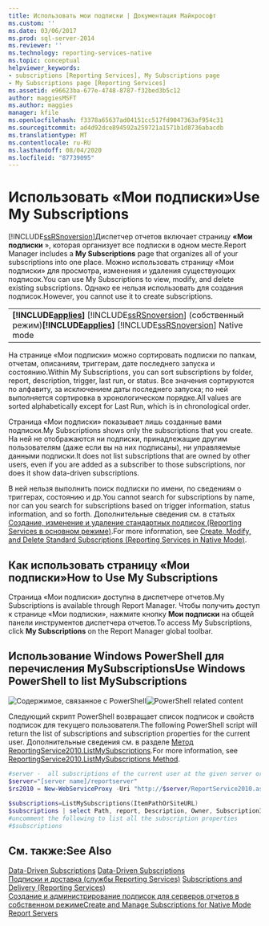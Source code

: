 ```yaml
---
title: Использовать мои подписки | Документация Майкрософт
ms.custom: ''
ms.date: 03/06/2017
ms.prod: sql-server-2014
ms.reviewer: ''
ms.technology: reporting-services-native
ms.topic: conceptual
helpviewer_keywords:
- subscriptions [Reporting Services], My Subscriptions page
- My Subscriptions page [Reporting Services]
ms.assetid: e96623ba-677e-4748-8787-f32bed3b5c12
author: maggiesMSFT
ms.author: maggies
manager: kfile
ms.openlocfilehash: f3378a65637ad04151cc517fd9047363af954c31
ms.sourcegitcommit: ad4d92dce894592a259721a1571b1d8736abacdb
ms.translationtype: MT
ms.contentlocale: ru-RU
ms.lasthandoff: 08/04/2020
ms.locfileid: "87739095"
---
```

# <a name="use-my-subscriptions"></a><span data-ttu-id="6d13b-102">Использовать «Мои подписки»</span><span class="sxs-lookup"><span data-stu-id="6d13b-102">Use My Subscriptions</span></span>
  [!INCLUDE[ssRSnoversion](../../../includes/ssrsnoversion-md.md)]<span data-ttu-id="6d13b-103">Диспетчер отчетов включает страницу **«Мои подписки** », которая организует все подписки в одном месте.</span><span class="sxs-lookup"><span data-stu-id="6d13b-103">Report Manager includes a **My Subscriptions** page that organizes all of your subscriptions into one place.</span></span> <span data-ttu-id="6d13b-104">Можно использовать страницу «Мои подписки» для просмотра, изменения и удаления существующих подписок.</span><span class="sxs-lookup"><span data-stu-id="6d13b-104">You can use My Subscriptions to view, modify, and delete existing subscriptions.</span></span> <span data-ttu-id="6d13b-105">Однако ее нельзя использовать для создания подписок.</span><span class="sxs-lookup"><span data-stu-id="6d13b-105">However, you cannot use it to create subscriptions.</span></span>  
  
||  
|-|  
|<span data-ttu-id="6d13b-106">**[!INCLUDE[applies](../../includes/applies-md.md)]** [!INCLUDE[ssRSnoversion](../../../includes/ssrsnoversion-md.md)] (собственный режим)</span><span class="sxs-lookup"><span data-stu-id="6d13b-106">**[!INCLUDE[applies](../../includes/applies-md.md)]**  [!INCLUDE[ssRSnoversion](../../../includes/ssrsnoversion-md.md)] Native mode</span></span>|  
  
 <span data-ttu-id="6d13b-107">На странице «Мои подписки» можно сортировать подписки по папкам, отчетам, описаниям, триггерам, дате последнего запуска и состоянию.</span><span class="sxs-lookup"><span data-stu-id="6d13b-107">Within My Subscriptions, you can sort subscriptions by folder, report, description, trigger, last run, or status.</span></span> <span data-ttu-id="6d13b-108">Все значения сортируются по алфавиту, за исключением даты последнего запуска; по ней выполняется сортировка в хронологическом порядке.</span><span class="sxs-lookup"><span data-stu-id="6d13b-108">All values are sorted alphabetically except for Last Run, which is in chronological order.</span></span>  
  
 <span data-ttu-id="6d13b-109">Страница «Мои подписки» показывает лишь созданные вами подписки.</span><span class="sxs-lookup"><span data-stu-id="6d13b-109">My Subscriptions shows only the subscriptions that you create.</span></span> <span data-ttu-id="6d13b-110">На ней не отображаются ни подписки, принадлежащие другим пользователям (даже если вы на них подписаны), ни управляемые данными подписки.</span><span class="sxs-lookup"><span data-stu-id="6d13b-110">It does not list subscriptions that are owned by other users, even if you are added as a subscriber to those subscriptions, nor does it show data-driven subscriptions.</span></span>  
  
 <span data-ttu-id="6d13b-111">В ней нельзя выполнить поиск подписки по имени, по сведениям о триггерах, состоянию и др.</span><span class="sxs-lookup"><span data-stu-id="6d13b-111">You cannot search for subscriptions by name, nor can you search for subscriptions based on trigger information, status information, and so forth.</span></span> <span data-ttu-id="6d13b-112">Дополнительные сведения см. в статьях [Создание, изменение и удаление стандартных подписок &#40;Reporting Services в основном режиме&#41;](create-and-manage-subscriptions-for-native-mode-report-servers.md).</span><span class="sxs-lookup"><span data-stu-id="6d13b-112">For more information, see [Create, Modify, and Delete Standard Subscriptions &#40;Reporting Services in Native Mode&#41;](create-and-manage-subscriptions-for-native-mode-report-servers.md).</span></span>  
  
## <a name="how-to-use-my-subscriptions"></a><span data-ttu-id="6d13b-113">Как использовать страницу «Мои подписки»</span><span class="sxs-lookup"><span data-stu-id="6d13b-113">How to Use My Subscriptions</span></span>  
 <span data-ttu-id="6d13b-114">Страница «Мои подписки» доступна в диспетчере отчетов.</span><span class="sxs-lookup"><span data-stu-id="6d13b-114">My Subscriptions is available through Report Manager.</span></span> <span data-ttu-id="6d13b-115">Чтобы получить доступ к странице «Мои подписки», нажмите кнопку **Мои подписки** на общей панели инструментов диспетчера отчетов.</span><span class="sxs-lookup"><span data-stu-id="6d13b-115">To access My Subscriptions, click **My Subscriptions** on the Report Manager global toolbar.</span></span>  
  
## <a name="use-windows-powershell-to-list-mysubscriptions"></a><span data-ttu-id="6d13b-116">Использование Windows PowerShell для перечисления MySubscriptions</span><span class="sxs-lookup"><span data-stu-id="6d13b-116">Use Windows PowerShell to list MySubscriptions</span></span>  
 <span data-ttu-id="6d13b-117">![Содержимое, связанное с PowerShell](../media/rs-powershellicon.jpg "Содержимое, связанное с PowerShell")</span><span class="sxs-lookup"><span data-stu-id="6d13b-117">![PowerShell related content](../media/rs-powershellicon.jpg "PowerShell related content")</span></span>  
  
 <span data-ttu-id="6d13b-118">Следующий скрипт PowerShell возвращает список подписок и свойств подписок для текущего пользователя.</span><span class="sxs-lookup"><span data-stu-id="6d13b-118">The following PowerShell script will return the list of subscriptions and subscription properties for the current user.</span></span> <span data-ttu-id="6d13b-119">Дополнительные сведения см. в разделе [Метод ReportingService2010.ListMySubscriptions](https://technet.microsoft.com/library/reportservice2010.reportingservice2010.listmysubscriptions.aspx).</span><span class="sxs-lookup"><span data-stu-id="6d13b-119">For more information, see [ReportingService2010.ListMySubscriptions Method](https://technet.microsoft.com/library/reportservice2010.reportingservice2010.listmysubscriptions.aspx).</span></span>  
  
```powershell
#server -  all subscriptions of the current user at the given server or site  
$server="[server name]/reportserver"  
$rs2010 = New-WebServiceProxy -Uri "http://$server/ReportService2010.asmx" -Namespace SSRS.ReportingService2010 -UseDefaultCredential ;  
  
$subscriptions=ListMySubscriptions(ItemPathOrSiteURL)  
$subscriptions | select Path, report, Description, Owner, SubscriptionID, lastexecuted,Status  
#uncomment the following to list all the subscription properties  
#$subscriptions
```  
  
## <a name="see-also"></a><span data-ttu-id="6d13b-120">См. также:</span><span class="sxs-lookup"><span data-stu-id="6d13b-120">See Also</span></span>  
 <span data-ttu-id="6d13b-121">[Data-Driven Subscriptions](data-driven-subscriptions.md) </span><span class="sxs-lookup"><span data-stu-id="6d13b-121">[Data-Driven Subscriptions](data-driven-subscriptions.md) </span></span>  
 <span data-ttu-id="6d13b-122">[Подписки и доставка (службы Reporting Services)](subscriptions-and-delivery-reporting-services.md) </span><span class="sxs-lookup"><span data-stu-id="6d13b-122">[Subscriptions and Delivery &#40;Reporting Services&#41;](subscriptions-and-delivery-reporting-services.md) </span></span>  
 [<span data-ttu-id="6d13b-123">Создание и администрирование подписок для серверов отчетов в собственном режиме</span><span class="sxs-lookup"><span data-stu-id="6d13b-123">Create and Manage Subscriptions for Native Mode Report Servers</span></span>](../create-manage-subscriptions-native-mode-report-servers.md)  
